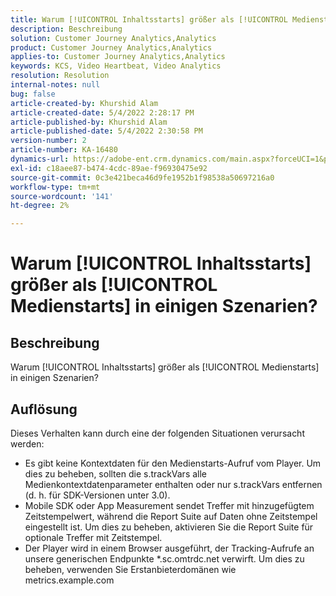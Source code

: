 ```yaml
---
title: Warum [!UICONTROL Inhaltsstarts] größer als [!UICONTROL Medienstarts] in einigen Szenarien?
description: Beschreibung
solution: Customer Journey Analytics,Analytics
product: Customer Journey Analytics,Analytics
applies-to: Customer Journey Analytics,Analytics
keywords: KCS, Video Heartbeat, Video Analytics
resolution: Resolution
internal-notes: null
bug: false
article-created-by: Khurshid Alam
article-created-date: 5/4/2022 2:28:17 PM
article-published-by: Khurshid Alam
article-published-date: 5/4/2022 2:30:58 PM
version-number: 2
article-number: KA-16480
dynamics-url: https://adobe-ent.crm.dynamics.com/main.aspx?forceUCI=1&pagetype=entityrecord&etn=knowledgearticle&id=4ec0dc6b-b6cb-ec11-a7b5-6045bd00dbbc
exl-id: c18aee87-b474-4cdc-89ae-f96930475e92
source-git-commit: 0c3e421beca46d9fe1952b1f98538a50697216a0
workflow-type: tm+mt
source-wordcount: '141'
ht-degree: 2%

---
```


# Warum [!UICONTROL Inhaltsstarts] größer als [!UICONTROL Medienstarts] in einigen Szenarien?

## Beschreibung


Warum [!UICONTROL Inhaltsstarts] größer als [!UICONTROL Medienstarts] in einigen Szenarien?


## Auflösung


Dieses Verhalten kann durch eine der folgenden Situationen verursacht werden:

- Es gibt keine Kontextdaten für den Medienstarts-Aufruf vom Player. Um dies zu beheben, sollten die s.trackVars alle Medienkontextdatenparameter enthalten oder nur s.trackVars entfernen (d. h. für SDK-Versionen unter 3.0).
- Mobile SDK oder App Measurement sendet Treffer mit hinzugefügtem Zeitstempelwert, während die Report Suite auf Daten ohne Zeitstempel eingestellt ist. Um dies zu beheben, aktivieren Sie die Report Suite für optionale Treffer mit Zeitstempel.
- Der Player wird in einem Browser ausgeführt, der Tracking-Aufrufe an unsere generischen Endpunkte \*.sc.omtrdc.net verwirft. Um dies zu beheben, verwenden Sie Erstanbieterdomänen wie metrics.example.com
